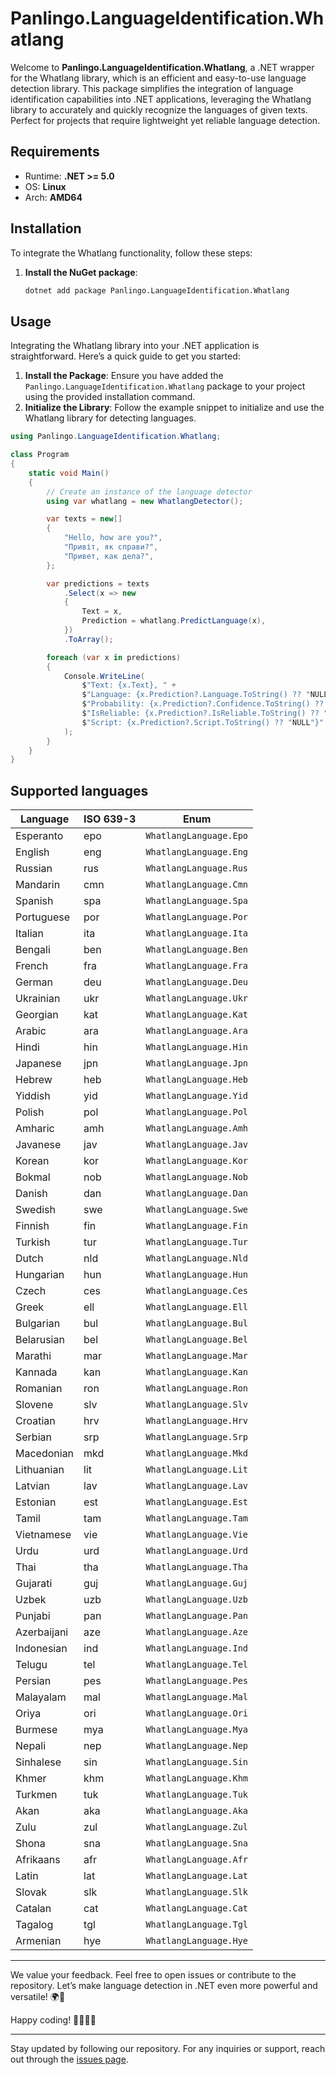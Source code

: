 ﻿# Panlingo.LanguageIdentification.Whatlang

Welcome to **Panlingo.LanguageIdentification.Whatlang**, a .NET wrapper for the Whatlang library, which is an efficient and easy-to-use language detection library. This package simplifies the integration of language identification capabilities into .NET applications, leveraging the Whatlang library to accurately and quickly recognize the languages of given texts. Perfect for projects that require lightweight yet reliable language detection.

## Requirements

- Runtime: **.NET >= 5.0**
- OS: **Linux**
- Arch: **AMD64**

## Installation

To integrate the Whatlang functionality, follow these steps:

1. **Install the NuGet package**:

   ```sh
   dotnet add package Panlingo.LanguageIdentification.Whatlang
   ```

## Usage

Integrating the Whatlang library into your .NET application is straightforward. Here’s a quick guide to get you started:

1. **Install the Package**: Ensure you have added the `Panlingo.LanguageIdentification.Whatlang` package to your project using the provided installation command.
2. **Initialize the Library**: Follow the example snippet to initialize and use the Whatlang library for detecting languages.

```csharp
using Panlingo.LanguageIdentification.Whatlang;

class Program
{
    static void Main()
    {
        // Create an instance of the language detector
        using var whatlang = new WhatlangDetector();

        var texts = new[]
        {
            "Hello, how are you?",
            "Привіт, як справи?",
            "Привет, как дела?",
        };

        var predictions = texts
            .Select(x => new
            {
                Text = x,
                Prediction = whatlang.PredictLanguage(x),
            })
            .ToArray();

        foreach (var x in predictions)
        {
            Console.WriteLine(
                $"Text: {x.Text}, " +
                $"Language: {x.Prediction?.Language.ToString() ?? "NULL"}, " +
                $"Probability: {x.Prediction?.Confidence.ToString() ?? "NULL"}, " +
                $"IsReliable: {x.Prediction?.IsReliable.ToString() ?? "NULL"}, " +
                $"Script: {x.Prediction?.Script.ToString() ?? "NULL"}"
            );
        }
    }
}
```

## Supported languages

| Language    | ISO 639-3 | Enum        |
| ----------- | --------- | ----------- |
| Esperanto   | epo       | `WhatlangLanguage.Epo` |
| English     | eng       | `WhatlangLanguage.Eng` |
| Russian     | rus       | `WhatlangLanguage.Rus` |
| Mandarin    | cmn       | `WhatlangLanguage.Cmn` |
| Spanish     | spa       | `WhatlangLanguage.Spa` |
| Portuguese  | por       | `WhatlangLanguage.Por` |
| Italian     | ita       | `WhatlangLanguage.Ita` |
| Bengali     | ben       | `WhatlangLanguage.Ben` |
| French      | fra       | `WhatlangLanguage.Fra` |
| German      | deu       | `WhatlangLanguage.Deu` |
| Ukrainian   | ukr       | `WhatlangLanguage.Ukr` |
| Georgian    | kat       | `WhatlangLanguage.Kat` |
| Arabic      | ara       | `WhatlangLanguage.Ara` |
| Hindi       | hin       | `WhatlangLanguage.Hin` |
| Japanese    | jpn       | `WhatlangLanguage.Jpn` |
| Hebrew      | heb       | `WhatlangLanguage.Heb` |
| Yiddish     | yid       | `WhatlangLanguage.Yid` |
| Polish      | pol       | `WhatlangLanguage.Pol` |
| Amharic     | amh       | `WhatlangLanguage.Amh` |
| Javanese    | jav       | `WhatlangLanguage.Jav` |
| Korean      | kor       | `WhatlangLanguage.Kor` |
| Bokmal      | nob       | `WhatlangLanguage.Nob` |
| Danish      | dan       | `WhatlangLanguage.Dan` |
| Swedish     | swe       | `WhatlangLanguage.Swe` |
| Finnish     | fin       | `WhatlangLanguage.Fin` |
| Turkish     | tur       | `WhatlangLanguage.Tur` |
| Dutch       | nld       | `WhatlangLanguage.Nld` |
| Hungarian   | hun       | `WhatlangLanguage.Hun` |
| Czech       | ces       | `WhatlangLanguage.Ces` |
| Greek       | ell       | `WhatlangLanguage.Ell` |
| Bulgarian   | bul       | `WhatlangLanguage.Bul` |
| Belarusian  | bel       | `WhatlangLanguage.Bel` |
| Marathi     | mar       | `WhatlangLanguage.Mar` |
| Kannada     | kan       | `WhatlangLanguage.Kan` |
| Romanian    | ron       | `WhatlangLanguage.Ron` |
| Slovene     | slv       | `WhatlangLanguage.Slv` |
| Croatian    | hrv       | `WhatlangLanguage.Hrv` |
| Serbian     | srp       | `WhatlangLanguage.Srp` |
| Macedonian  | mkd       | `WhatlangLanguage.Mkd` |
| Lithuanian  | lit       | `WhatlangLanguage.Lit` |
| Latvian     | lav       | `WhatlangLanguage.Lav` |
| Estonian    | est       | `WhatlangLanguage.Est` |
| Tamil       | tam       | `WhatlangLanguage.Tam` |
| Vietnamese  | vie       | `WhatlangLanguage.Vie` |
| Urdu        | urd       | `WhatlangLanguage.Urd` |
| Thai        | tha       | `WhatlangLanguage.Tha` |
| Gujarati    | guj       | `WhatlangLanguage.Guj` |
| Uzbek       | uzb       | `WhatlangLanguage.Uzb` |
| Punjabi     | pan       | `WhatlangLanguage.Pan` |
| Azerbaijani | aze       | `WhatlangLanguage.Aze` |
| Indonesian  | ind       | `WhatlangLanguage.Ind` |
| Telugu      | tel       | `WhatlangLanguage.Tel` |
| Persian     | pes       | `WhatlangLanguage.Pes` |
| Malayalam   | mal       | `WhatlangLanguage.Mal` |
| Oriya       | ori       | `WhatlangLanguage.Ori` |
| Burmese     | mya       | `WhatlangLanguage.Mya` |
| Nepali      | nep       | `WhatlangLanguage.Nep` |
| Sinhalese   | sin       | `WhatlangLanguage.Sin` |
| Khmer       | khm       | `WhatlangLanguage.Khm` |
| Turkmen     | tuk       | `WhatlangLanguage.Tuk` |
| Akan        | aka       | `WhatlangLanguage.Aka` |
| Zulu        | zul       | `WhatlangLanguage.Zul` |
| Shona       | sna       | `WhatlangLanguage.Sna` |
| Afrikaans   | afr       | `WhatlangLanguage.Afr` |
| Latin       | lat       | `WhatlangLanguage.Lat` |
| Slovak      | slk       | `WhatlangLanguage.Slk` |
| Catalan     | cat       | `WhatlangLanguage.Cat` |
| Tagalog     | tgl       | `WhatlangLanguage.Tgl` |
| Armenian    | hye       | `WhatlangLanguage.Hye` |

---

We value your feedback. Feel free to open issues or contribute to the repository. Let’s make language detection in .NET even more powerful and versatile! 🌍📝

Happy coding! 👩‍💻👨‍💻

---

Stay updated by following our repository. For any inquiries or support, reach out through the [issues page](https://github.com/gluschenko/language-identification/issues).